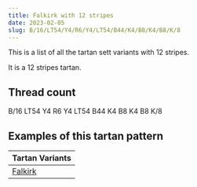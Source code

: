 ```yaml
---
title: Falkirk with 12 stripes
date: 2023-02-05
slug: B/16/LT54/Y4/R6/Y4/LT54/B44/K4/B8/K4/B8/K/8
---
```

This is a list of all the tartan sett variants with 12 stripes.

It is a 12 stripes tartan.


## Thread count
B/16 LT54 Y4 R6 Y4 LT54 B44 K4 B8 K4 B8 K/8

## Examples of this tartan pattern

| Tartan Variants |
|---------------|
| [Falkirk](/variants/b/16/lt54/y4/r6/y4/lt54/b44/k4/b8/k4/b8/k/8-b304080-k000000-lt806050-rc00000-yf0c000)||
